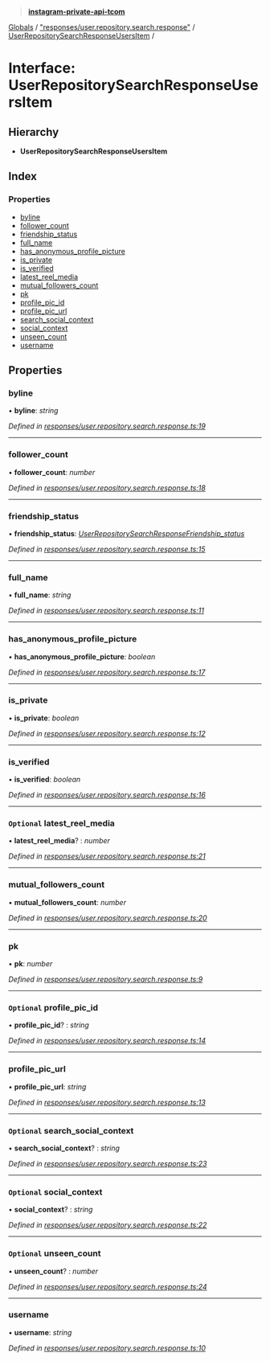 > **[instagram-private-api-tcom](../README.md)**

[Globals](../README.md) / ["responses/user.repository.search.response"](../modules/_responses_user_repository_search_response_.md) / [UserRepositorySearchResponseUsersItem](_responses_user_repository_search_response_.userrepositorysearchresponseusersitem.md) /

# Interface: UserRepositorySearchResponseUsersItem

## Hierarchy

* **UserRepositorySearchResponseUsersItem**

## Index

### Properties

* [byline](_responses_user_repository_search_response_.userrepositorysearchresponseusersitem.md#byline)
* [follower_count](_responses_user_repository_search_response_.userrepositorysearchresponseusersitem.md#follower_count)
* [friendship_status](_responses_user_repository_search_response_.userrepositorysearchresponseusersitem.md#friendship_status)
* [full_name](_responses_user_repository_search_response_.userrepositorysearchresponseusersitem.md#full_name)
* [has_anonymous_profile_picture](_responses_user_repository_search_response_.userrepositorysearchresponseusersitem.md#has_anonymous_profile_picture)
* [is_private](_responses_user_repository_search_response_.userrepositorysearchresponseusersitem.md#is_private)
* [is_verified](_responses_user_repository_search_response_.userrepositorysearchresponseusersitem.md#is_verified)
* [latest_reel_media](_responses_user_repository_search_response_.userrepositorysearchresponseusersitem.md#optional-latest_reel_media)
* [mutual_followers_count](_responses_user_repository_search_response_.userrepositorysearchresponseusersitem.md#mutual_followers_count)
* [pk](_responses_user_repository_search_response_.userrepositorysearchresponseusersitem.md#pk)
* [profile_pic_id](_responses_user_repository_search_response_.userrepositorysearchresponseusersitem.md#optional-profile_pic_id)
* [profile_pic_url](_responses_user_repository_search_response_.userrepositorysearchresponseusersitem.md#profile_pic_url)
* [search_social_context](_responses_user_repository_search_response_.userrepositorysearchresponseusersitem.md#optional-search_social_context)
* [social_context](_responses_user_repository_search_response_.userrepositorysearchresponseusersitem.md#optional-social_context)
* [unseen_count](_responses_user_repository_search_response_.userrepositorysearchresponseusersitem.md#optional-unseen_count)
* [username](_responses_user_repository_search_response_.userrepositorysearchresponseusersitem.md#username)

## Properties

###  byline

• **byline**: *string*

*Defined in [responses/user.repository.search.response.ts:19](https://github.com/cuonglnhust/instagram-private-api-tcom/blob/3e16058/src/responses/user.repository.search.response.ts#L19)*

___

###  follower_count

• **follower_count**: *number*

*Defined in [responses/user.repository.search.response.ts:18](https://github.com/cuonglnhust/instagram-private-api-tcom/blob/3e16058/src/responses/user.repository.search.response.ts#L18)*

___

###  friendship_status

• **friendship_status**: *[UserRepositorySearchResponseFriendship_status](_responses_user_repository_search_response_.userrepositorysearchresponsefriendship_status.md)*

*Defined in [responses/user.repository.search.response.ts:15](https://github.com/cuonglnhust/instagram-private-api-tcom/blob/3e16058/src/responses/user.repository.search.response.ts#L15)*

___

###  full_name

• **full_name**: *string*

*Defined in [responses/user.repository.search.response.ts:11](https://github.com/cuonglnhust/instagram-private-api-tcom/blob/3e16058/src/responses/user.repository.search.response.ts#L11)*

___

###  has_anonymous_profile_picture

• **has_anonymous_profile_picture**: *boolean*

*Defined in [responses/user.repository.search.response.ts:17](https://github.com/cuonglnhust/instagram-private-api-tcom/blob/3e16058/src/responses/user.repository.search.response.ts#L17)*

___

###  is_private

• **is_private**: *boolean*

*Defined in [responses/user.repository.search.response.ts:12](https://github.com/cuonglnhust/instagram-private-api-tcom/blob/3e16058/src/responses/user.repository.search.response.ts#L12)*

___

###  is_verified

• **is_verified**: *boolean*

*Defined in [responses/user.repository.search.response.ts:16](https://github.com/cuonglnhust/instagram-private-api-tcom/blob/3e16058/src/responses/user.repository.search.response.ts#L16)*

___

### `Optional` latest_reel_media

• **latest_reel_media**? : *number*

*Defined in [responses/user.repository.search.response.ts:21](https://github.com/cuonglnhust/instagram-private-api-tcom/blob/3e16058/src/responses/user.repository.search.response.ts#L21)*

___

###  mutual_followers_count

• **mutual_followers_count**: *number*

*Defined in [responses/user.repository.search.response.ts:20](https://github.com/cuonglnhust/instagram-private-api-tcom/blob/3e16058/src/responses/user.repository.search.response.ts#L20)*

___

###  pk

• **pk**: *number*

*Defined in [responses/user.repository.search.response.ts:9](https://github.com/cuonglnhust/instagram-private-api-tcom/blob/3e16058/src/responses/user.repository.search.response.ts#L9)*

___

### `Optional` profile_pic_id

• **profile_pic_id**? : *string*

*Defined in [responses/user.repository.search.response.ts:14](https://github.com/cuonglnhust/instagram-private-api-tcom/blob/3e16058/src/responses/user.repository.search.response.ts#L14)*

___

###  profile_pic_url

• **profile_pic_url**: *string*

*Defined in [responses/user.repository.search.response.ts:13](https://github.com/cuonglnhust/instagram-private-api-tcom/blob/3e16058/src/responses/user.repository.search.response.ts#L13)*

___

### `Optional` search_social_context

• **search_social_context**? : *string*

*Defined in [responses/user.repository.search.response.ts:23](https://github.com/cuonglnhust/instagram-private-api-tcom/blob/3e16058/src/responses/user.repository.search.response.ts#L23)*

___

### `Optional` social_context

• **social_context**? : *string*

*Defined in [responses/user.repository.search.response.ts:22](https://github.com/cuonglnhust/instagram-private-api-tcom/blob/3e16058/src/responses/user.repository.search.response.ts#L22)*

___

### `Optional` unseen_count

• **unseen_count**? : *number*

*Defined in [responses/user.repository.search.response.ts:24](https://github.com/cuonglnhust/instagram-private-api-tcom/blob/3e16058/src/responses/user.repository.search.response.ts#L24)*

___

###  username

• **username**: *string*

*Defined in [responses/user.repository.search.response.ts:10](https://github.com/cuonglnhust/instagram-private-api-tcom/blob/3e16058/src/responses/user.repository.search.response.ts#L10)*